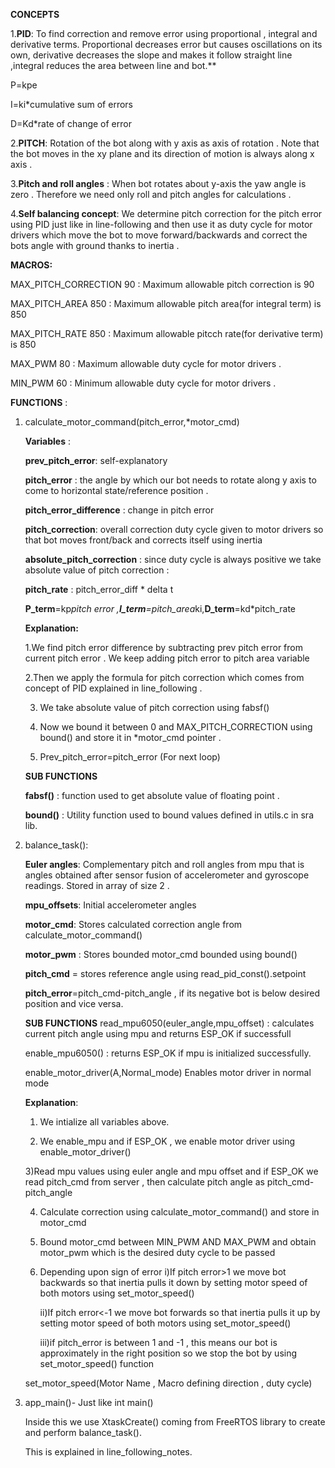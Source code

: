 **CONCEPTS**

1.**PID**:  To find correction and remove error using proportional , 
integral and derivative terms. 
Proportional decreases error but causes oscillations on its own, derivative decreases the slope 
and makes it follow straight line ,integral reduces the area between line and bot.** 

P=kpe 

I=ki*cumulative sum of errors 

D=Kd*rate of change of error

2.**PITCH**: Rotation of the bot along with y axis as axis of rotation .
Note that the bot moves in the xy plane and its direction of motion 
is always along x axis . 

3.**Pitch and roll angles** : When bot rotates about y-axis 
the yaw angle is zero . Therefore we need only roll and pitch angles 
for calculations .

4.**Self  balancing concept**: We determine pitch correction for the pitch
error using PID just like in line-following and then use it as duty cycle
for motor drivers which move the bot to move forward/backwards and 
correct the bots angle with ground thanks to inertia . 


**MACROS:**

MAX_PITCH_CORRECTION 90 : Maximum allowable pitch correction is 90

MAX_PITCH_AREA 850 : Maximum allowable pitch area(for integral term) is 850

MAX_PITCH_RATE 850 : Maximum allowable pitcch rate(for derivative term) is 850

MAX_PWM 80 : Maximum allowable duty cycle for motor drivers .

MIN_PWM 60 : Minimum allowable duty cycle for motor drivers .

**FUNCTIONS** : 

1. calculate_motor_command(pitch_error,*motor_cmd)

      **Variables** : 

      **prev_pitch_error**: self-explanatory
      
      **pitch_error** : the angle by which our bot needs to rotate along y axis
      to come to horizontal state/reference position . 
      
      **pitch_error_difference** : change in pitch error 
      
      **pitch_correction**: overall correction duty cycle given to motor drivers
      so that bot moves front/back and corrects itself using inertia 
      
      **absolute_pitch_correction** : since duty cycle is always positive we take
      absolute value of pitch correction :
      
      **pitch_rate** : pitch_error_diff * delta t
      
      **P_term**=kp*pitch error ,**I_term**=pitch_area*ki,**D_term**=kd*pitch_rate

     **Explanation:**
     
      1.We find pitch error difference by subtracting prev pitch error from 
      current pitch error . We keep adding pitch error to pitch area variable
      
      2.Then we apply the formula for pitch correction which comes from concept
      of PID explained in line_following .
      
      3. We take  absolute value of pitch correction using fabsf() 

      4. Now we bound it between 0 and MAX_PITCH_CORRECTION using bound() and store
      it in *motor_cmd pointer .
      
      5. Prev_pitch_error=pitch_error (For next loop)

      **SUB FUNCTIONS**

      **fabsf()** : function used to get absolute value of floating point .
      
      **bound()** : Utility function used to bound values defined in utils.c in sra lib.

2. balance_task():

      **Euler angles**: Complementary pitch and roll angles from mpu that is 
      angles obtained after sensor fusion of accelerometer and gyroscope readings. 
      Stored in array of size 2 .
      
      **mpu_offsets**: Initial accelerometer angles 
      
      **motor_cmd**: Stores calculated correction angle from calculate_motor_command()
      
      **motor_pwm** : Stores bounded motor_cmd bounded using bound()

      **pitch_cmd** = stores reference angle using read_pid_const().setpoint
      
      **pitch_error**=pitch_cmd-pitch_angle , if its negative bot is below 
      desired position and vice versa.

      **SUB FUNCTIONS**
      read_mpu6050(euler_angle,mpu_offset) : calculates current pitch angle 
      using mpu and returns ESP_OK if successfull
      
      enable_mpu6050() : returns ESP_OK if mpu is initialized successfully.
      
      enable_motor_driver(A,Normal_mode) Enables motor driver in normal mode 


      **Explanation**:
      1) We intialize all variables above.
      
      2) We enable_mpu and if ESP_OK , we enable motor driver using enable_motor_driver()
     
      3)Read mpu values using euler angle and mpu offset and if ESP_OK we read
      pitch_cmd from server , then calculate pitch angle as pitch_cmd-pitch_angle
      
      4) Calculate correction using calculate_motor_command() and store in motor_cmd
     
      5) Bound motor_cmd between MIN_PWM AND MAX_PWM and obtain motor_pwm which
      is the desired duty cycle to be passed 
      
      6) Depending upon sign of error 
          i)If pitch error>1 we move bot backwards so that inertia pulls it down by
      setting motor speed of both motors using set_motor_speed()
      
          ii)If pitch error<-1 we move bot forwards so that inertia pulls it up by
      setting motor speed of both motors using set_motor_speed() 

          iii)if pitch_error is between 1 and -1 , this means our bot is approximately
      in the right position so we stop the bot by using set_motor_speed() function

      set_motor_speed(Motor Name , Macro defining direction , duty cycle)



3. app_main()- Just like int main()

     Inside this we use XtaskCreate() coming from FreeRTOS library to create and perform balance_task().
   
     This is explained in line_following_notes.
